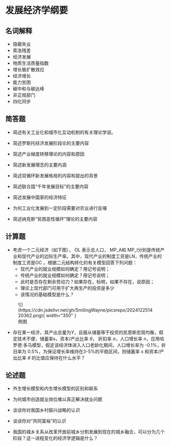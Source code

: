 # 发展经济学纲要


## 名词解释

- 隐蔽失业
- 索洛残差
- 经济发展
- 物质生活质量指数
- 增长极扩散效应
- 经济增长
- 能力贫困
- 碳中和与碳达峰
- 非正规部门
- 四化同步


## 简答题


- 简述有关工业化和城市化互动机制的有关理论学说。

- 简述罗斯托经济发展阶段论的主要内容

- 简述产业梯度转移理论的内容和原因

- 简述新发展理念的主要内涵

- 简述双循环新发展格局的内容和提出的背景

- 简述联合国“千年发展目标”的主要内容

- 简述发展中国家的经济特征

- 为何工业化发展到一定阶段需要对农业进行反哺

- 简述纳克斯“贫困恶性循环”理论的主要内容

## 计算题

- 考虑一个二元经济（如下图）， OL 表示总人口， MP_A和 MP_I分别是传统产业和现代产业的边际生产率。其中，现代产业的制度工资是LN，传统产业的制度工资是OC 。根据二元结构转化的有关模型回答下列问题：
    - 现代产业的就业规模如何确定？用记号说明；
    - 传统产业的就业规模如何确定？用记号说明；
    - 此时是否存在剩余劳动力？如果存在，标明，如果不存在，说原因；
    - 理论上现代部门可用于扩大再生产的投资是多少
    - 该情况的基础模型是什么？


<figure markdown>
  ![](https://cdn.jsdelivr.net/gh/SmilingWayne/picsrepo/202412251420362.png){ width="350" }
  <figcaption>例图</figcaption>
</figure>



- 存在某一经济，其产出总量为$Y$，且服从储蓄等于投资的凯恩斯宏观均衡，假定技术不便，储蓄率s，资本/产出比率 $\theta$， 折扣率 $\sigma$，人口增长率 $n$，应用哈罗德·多马模型，假定该经济体进入人口老龄化期间，人口增长率为 -0.1%，折旧率为 0.5%，为保证增长率维持在3-5%的平稳区间，则储蓄率 $s$ 和资本/产出比率 $\theta$ 的比值应保持在什么水平？


## 论述题

- 外生增长模型和内生增长模型的区别和联系

- 为何城市创造就业岗位难以真正解决就业问题

- 谈谈你对我国乡村振兴战略的认识

- 谈谈你对“共同富裕”的认识

- 我国的城乡关系从改革开放前城乡分割发展到现在的城乡融合，可以分为几个阶段？这一进程变化的经济学逻辑是什么？